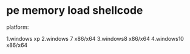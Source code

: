 # pe memory load shellcode
platform:

1.windows xp
2.windows 7 x86/x64
3.windows8 x86/x64
4.windows10 x86/x64

